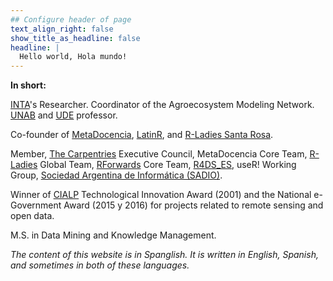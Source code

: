 ```yaml
---
## Configure header of page
text_align_right: false
show_title_as_headline: false
headline: |
  Hello world, Hola mundo! 
---
```


<!-- this is a subheadline -->
__In short:__ 

[INTA](https://www.argentina.gob.ar/inta)'s Researcher. Coordinator of the Agroecosystem Modeling Network. [UNAB](https://www.unab.edu.ar/) and [UDE](https://www.fca-ude.edu.uy/) professor.

Co-founder of [MetaDocencia](https://www.metadocencia.org/), [LatinR](https://latin-r.com/), and [R-Ladies Santa Rosa](https://www.meetup.com/es/rladies-santa-rosa/).

Member, [The Carpentries](https://carpentries.org/) Executive Council, MetaDocencia Core Team, [R-Ladies](https://rladies.org/) Global Team, [RForwards](https://forwards.github.io/) Core Team, [R4DS_ES](https://github.com/cienciadedatos), useR! Working Group, [Sociedad Argentina de Informática (SADIO)](https://www.sadio.org.ar/).

Winner of [CIALP](http://cialp.com.ar/) Technological Innovation Award (2001) and the National e-Government Award (2015 y 2016) for projects related to remote sensing and open data.  

M.S. in Data Mining and Knowledge Management.

_The content of this website is in Spanglish. It is written in English, Spanish, and sometimes in both of these languages._

